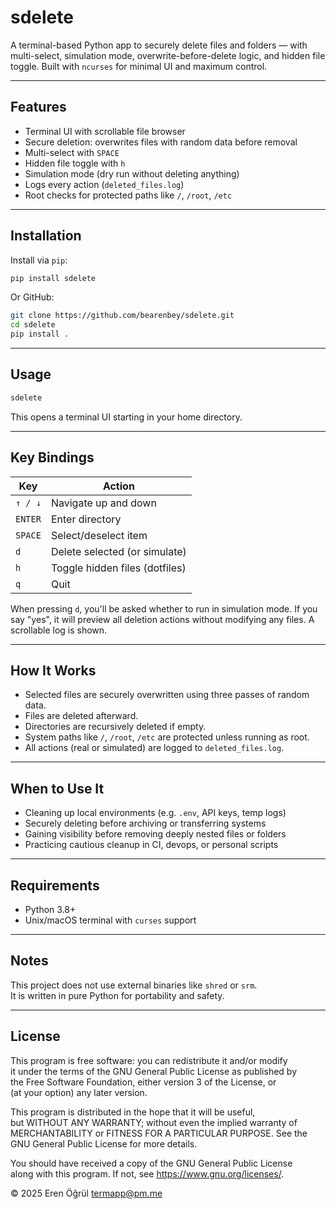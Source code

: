 # sdelete

A terminal-based Python app to securely delete files and folders — with multi-select, simulation mode, overwrite-before-delete logic, and hidden file toggle. Built with `ncurses` for minimal UI and maximum control.

---

## Features

- Terminal UI with scrollable file browser  
- Secure deletion: overwrites files with random data before removal  
- Multi-select with `SPACE`  
- Hidden file toggle with `h`  
- Simulation mode (dry run without deleting anything)  
- Logs every action (`deleted_files.log`)  
- Root checks for protected paths like `/`, `/root`, `/etc`

---

## Installation

Install via `pip`:

```bash
pip install sdelete
```

Or GitHub:

```bash
git clone https://github.com/bearenbey/sdelete.git
cd sdelete
pip install .
```

---

## Usage

```bash
sdelete
```

This opens a terminal UI starting in your home directory.

---

## Key Bindings

| Key        | Action                             |
|------------|------------------------------------|
| `↑ / ↓`    | Navigate up and down               |
| `ENTER`    | Enter directory                    |
| `SPACE`    | Select/deselect item               |
| `d`        | Delete selected (or simulate)      |
| `h`        | Toggle hidden files (dotfiles)     |
| `q`        | Quit                               |

When pressing `d`, you'll be asked whether to run in simulation mode. If you say "yes", it will preview all deletion actions without modifying any files. A scrollable log is shown.

---

## How It Works

- Selected files are securely overwritten using three passes of random data.
- Files are deleted afterward.
- Directories are recursively deleted if empty.
- System paths like `/`, `/root`, `/etc` are protected unless running as root.
- All actions (real or simulated) are logged to `deleted_files.log`.

---

## When to Use It

- Cleaning up local environments (e.g. `.env`, API keys, temp logs)
- Securely deleting before archiving or transferring systems
- Gaining visibility before removing deeply nested files or folders
- Practicing cautious cleanup in CI, devops, or personal scripts

---

## Requirements

- Python 3.8+
- Unix/macOS terminal with `curses` support

---

## Notes

This project does not use external binaries like `shred` or `srm`.  
It is written in pure Python for portability and safety.

---

## License

This program is free software: you can redistribute it and/or modify  
it under the terms of the GNU General Public License as published by  
the Free Software Foundation, either version 3 of the License, or  
(at your option) any later version.

This program is distributed in the hope that it will be useful,  
but WITHOUT ANY WARRANTY; without even the implied warranty of  
MERCHANTABILITY or FITNESS FOR A PARTICULAR PURPOSE. See the  
GNU General Public License for more details.

You should have received a copy of the GNU General Public License  
along with this program. If not, see <https://www.gnu.org/licenses/>.

© 2025 Eren Öğrül [termapp@pm.me](mailto:termapp@pm.me)
